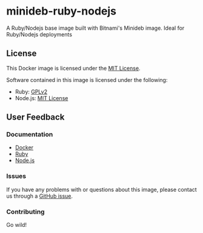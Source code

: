 # minideb-ruby-nodejs

A Ruby/Nodejs base image built with Bitnami's Minideb image. Ideal for Ruby/Nodejs deployments

## License

This Docker image is licensed under the [MIT License](https://github.com/dtsdwarak/minideb-ruby-nodejs/blob/main/LICENSE).

Software contained in this image is licensed under the following:

- Ruby: [GPLv2](https://github.com/ruby/ruby/blob/trunk/GPL)
- Node.js: [MIT License](https://github.com/nodejs/node/blob/master/LICENSE)

## User Feedback

### Documentation

- [Docker](http://docs.docker.com)
- [Ruby](https://www.ruby-lang.org/en/)
- [Node.js](https://nodejs.org/en/)

### Issues

If you have any problems with or questions about this image, please contact us
through a [GitHub issue](https://github.com/dtsdwarak/minideb-ruby-nodejs/issues).

### Contributing

Go wild!